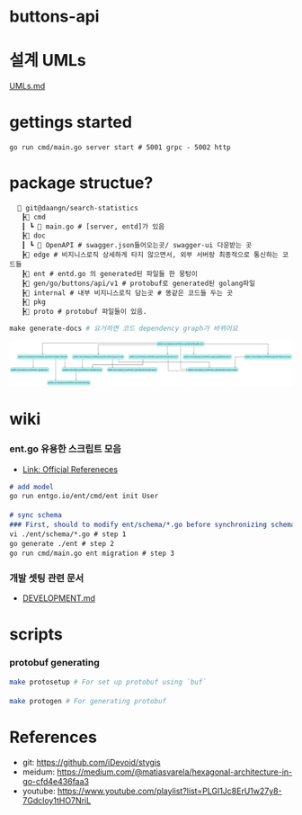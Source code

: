 # buttons-api

# 설계 UMLs

[UMLs.md](./UMLs.md)

# gettings started

```
go run cmd/main.go server start # 5001 grpc - 5002 http
```

# package structue?
```
  📂 git@daangn/search-statistics
   ┣📂 cmd
   ┃ ┗ 📜 main.go # [server, entd]가 있음
   ┣📂 doc
   ┃ ┗ 📂 OpenAPI # swagger.json들어오는곳/ swagger-ui 다운받는 곳
   ┣📂 edge # 비지니스로직 상세하게 타지 않으면서, 외부 서버랑 최종적으로 통신하는 코드들
   ┣📂 ent # entd.go 의 generated된 파일들 한 뭉텅이
   ┣📂 gen/go/buttons/api/v1 # protobuf로 generated된 golang파일
   ┣📂 internal # 내부 비지니스로직 담는곳 # 똥같은 코드들 두는 곳
   ┣📂 pkg
   ┣📂 proto # protobuf 파일들이 있음.
```

``` makefile
make generate-docs # 요거하면 코드 dependency graph가 바뀌어요
```

![code dependency graph](./doc/_images/godepgraph.png)



# wiki

### ent.go 유용한 스크립트 모음

- [Link: Official Refereneces](https://entgo.io/docs/getting-started)

``` markdown
# add model
go run entgo.io/ent/cmd/ent init User

# sync schema
### First, should to modify ent/schema/*.go before synchronizing schema
vi ./ent/schema/*.go # step 1
go generate ./ent # step 2
go run cmd/main.go ent migration # step 3


```

### 개발 셋팅 관련 문서

- [DEVELOPMENT.md](https://github.com/sundaytycoon/buttons-api/blob/main/DEVELOPMENT.md)

# scripts

### protobuf generating

``` bash
make protosetup # For set up protobuf using `buf`

make protogen # For generating protobuf
```

# References

- git: https://github.com/iDevoid/stygis
- meidum: https://medium.com/@matiasvarela/hexagonal-architecture-in-go-cfd4e436faa3
- youtube: https://www.youtube.com/playlist?list=PLGl1Jc8ErU1w27y8-7Gdcloy1tHO7NriL

